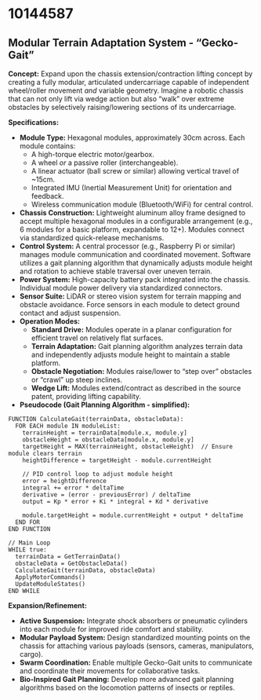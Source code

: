 # 10144587

## Modular Terrain Adaptation System - “Gecko-Gait”

**Concept:** Expand upon the chassis extension/contraction lifting concept by creating a fully modular, articulated undercarriage capable of independent wheel/roller movement *and* variable geometry. Imagine a robotic chassis that can not only lift via wedge action but also “walk” over extreme obstacles by selectively raising/lowering sections of its undercarriage.

**Specifications:**

*   **Module Type:** Hexagonal modules, approximately 30cm across. Each module contains:
    *   A high-torque electric motor/gearbox.
    *   A wheel *or* a passive roller (interchangeable).
    *   A linear actuator (ball screw or similar) allowing vertical travel of ~15cm.
    *   Integrated IMU (Inertial Measurement Unit) for orientation and feedback.
    *   Wireless communication module (Bluetooth/WiFi) for central control.
*   **Chassis Construction:**  Lightweight aluminum alloy frame designed to accept multiple hexagonal modules in a configurable arrangement (e.g., 6 modules for a basic platform, expandable to 12+).  Modules connect via standardized quick-release mechanisms.
*   **Control System:** A central processor (e.g., Raspberry Pi or similar) manages module communication and coordinated movement.  Software utilizes a gait planning algorithm that dynamically adjusts module height and rotation to achieve stable traversal over uneven terrain.
*   **Power System:** High-capacity battery pack integrated into the chassis.  Individual module power delivery via standardized connectors.
*   **Sensor Suite:** LiDAR or stereo vision system for terrain mapping and obstacle avoidance.  Force sensors in each module to detect ground contact and adjust suspension.
*   **Operation Modes:**
    *   **Standard Drive:** Modules operate in a planar configuration for efficient travel on relatively flat surfaces.
    *   **Terrain Adaptation:** Gait planning algorithm analyzes terrain data and independently adjusts module height to maintain a stable platform.
    *   **Obstacle Negotiation:** Modules raise/lower to “step over” obstacles or “crawl” up steep inclines.
    *   **Wedge Lift:** Modules extend/contract as described in the source patent, providing lifting capability.
*   **Pseudocode (Gait Planning Algorithm - simplified):**

```
FUNCTION CalculateGait(terrainData, obstacleData):
  FOR EACH module IN moduleList:
    terrainHeight = terrainData[module.x, module.y]
    obstacleHeight = obstacleData[module.x, module.y]
    targetHeight = MAX(terrainHeight, obstacleHeight)  // Ensure module clears terrain
    heightDifference = targetHeight - module.currentHeight

    // PID control loop to adjust module height
    error = heightDifference
    integral += error * deltaTime
    derivative = (error - previousError) / deltaTime
    output = Kp * error + Ki * integral + Kd * derivative

    module.targetHeight = module.currentHeight + output * deltaTime
  END FOR
END FUNCTION

// Main Loop
WHILE true:
  terrainData = GetTerrainData()
  obstacleData = GetObstacleData()
  CalculateGait(terrainData, obstacleData)
  ApplyMotorCommands()
  UpdateModuleStates()
END WHILE
```

**Expansion/Refinement:**

*   **Active Suspension:** Integrate shock absorbers or pneumatic cylinders into each module for improved ride comfort and stability.
*   **Modular Payload System:** Design standardized mounting points on the chassis for attaching various payloads (sensors, cameras, manipulators, cargo).
*   **Swarm Coordination:** Enable multiple Gecko-Gait units to communicate and coordinate their movements for collaborative tasks.
*   **Bio-Inspired Gait Planning:**  Develop more advanced gait planning algorithms based on the locomotion patterns of insects or reptiles.